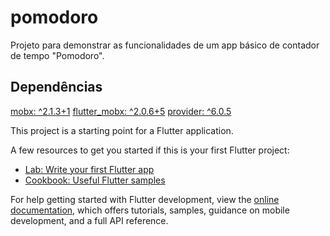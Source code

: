 # pomodoro

Projeto para demonstrar as funcionalidades de um app básico de contador de tempo "Pomodoro".

## Dependências
[mobx: ^2.1.3+1](https://pub.dev/packages/mobx)
[flutter_mobx: ^2.0.6+5](https://pub.dev/packages/flutter_mobx)
[provider: ^6.0.5](https://pub.dev/packages/mobx)

This project is a starting point for a Flutter application.

A few resources to get you started if this is your first Flutter project:

- [Lab: Write your first Flutter app](https://docs.flutter.dev/get-started/codelab)
- [Cookbook: Useful Flutter samples](https://docs.flutter.dev/cookbook)

For help getting started with Flutter development, view the
[online documentation](https://docs.flutter.dev/), which offers tutorials,
samples, guidance on mobile development, and a full API reference.
